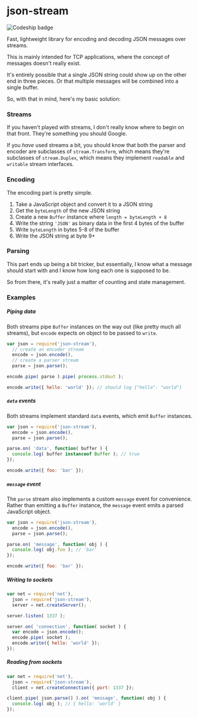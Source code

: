 # json-stream

![Codeship badge](https://codeship.com/projects/dd3a47e0-983a-0133-a753-66b8883e9f8d/status?branch=develop)

Fast, lightweight library for encoding and decoding JSON messages over streams.

This is mainly intended for TCP applications, where the concept of messages
doesn't really exist.

It's entirely possible that a single JSON string could show up on the other
end in three pieces. Or that multiple messages will be combined into a single
buffer.

So, with that in mind, here's my basic solution:

### Streams

If you haven't played with streams, I don't really know where to begin on
that front. They're something you should Google.

If you *have* used streams a bit, you should know that both the parser and
encoder are subclasses of `stream.Transform`, which means they're subclasses
of `stream.Duplex`, which means they implement `readable` and `writable`
stream interfaces.

### Encoding

The encoding part is pretty simple.

1. Take a JavaScript object and convert it to a JSON string
2. Get the `byteLength` of the new JSON string
3. Create a new `Buffer` instance where `length = byteLength + 8`
4. Write the string `'JSON'` as binary data in the first 4 bytes of the buffer
5. Write `byteLength` in bytes 5-8 of the buffer
6. Write the JSON string at byte 9+

### Parsing

This part ends up being a bit tricker, but essentially, I know what a message
should start with and I know how long each one is supposed to be.

So from there, it's really just a matter of counting and state management.

### Examples

##### Piping data

Both streams pipe `Buffer` instances on the way out (like pretty much
all streams), but `encode` expects on object to be passed to `write`.

```js
var json = require('json-stream'),
  // create an encoder stream
  encode = json.encode(),
  // create a parser stream
  parse = json.parse();

encode.pipe( parse ).pipe( process.stdout );

encode.write({ hello: 'world' }); // should log {"hello": "world"}
```

##### `data` events

Both streams implement standard `data` events, which emit `Buffer` instances.

```js
var json = require('json-stream'),
  encode = json.encode(),
  parse = json.parse();

parse.on( 'data', function( buffer ) {
  console.log( buffer instanceof Buffer ); // true
});

encode.write({ foo: 'bar' });
```

##### `message` event

The `parse` stream also implements a custom `message` event for convenience.
Rather than emitting a `Buffer` instance, the `message` event emits a parsed
JavaScript object.

```js
var json = require('json-stream'),
  encode = json.encode(),
  parse = json.parse();

parse.on( 'message', function( obj ) {
  console.log( obj.foo ); // 'bar'
});

encode.write({ foo: 'bar' });
```

##### Writing to sockets

```js
var net = require('net'),
  json = require('json-stream'),
  server = net.createServer();

server.listen( 1337 );

server.on( 'connection', function( socket ) {
  var encode = json.encode();
  encode.pipe( socket );
  encode.write({ hello: 'world' });
});
```

##### Reading from sockets

```js
var net = require('net'),
  json = require('json-stream'),
  client = net.createConnection({ port: 1337 });

client.pipe( json.parse() ).on( 'message', function( obj ) {
  console.log( obj ); // { hello: 'world' }
});
```
